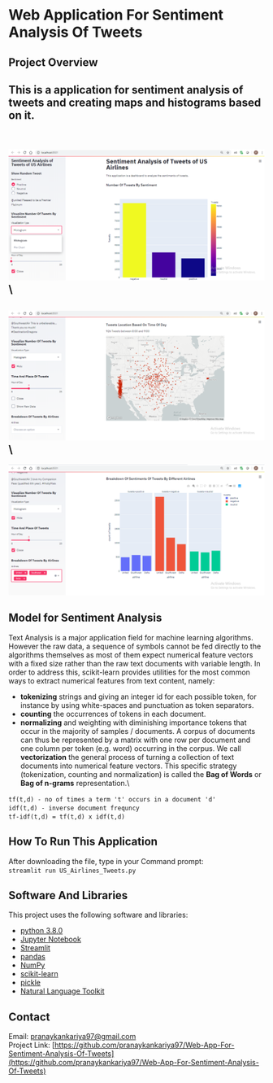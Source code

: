 
# Web Application For Sentiment Analysis Of Tweets

## Project Overview
This is a application for sentiment analysis of tweets and creating maps and histograms based on it.
---
\
![Number Of Tweets](https://github.com/pranaykankariya97/Web-App-For-Sentiment-Analysis-Of-Tweets/blob/master/Number%20of%20Tweets.png)
\
---
![Location Of Tweets](https://github.com/pranaykankariya97/Web-App-For-Sentiment-Analysis-Of-Tweets/blob/master/Map.png)
\
---
![Comparison between different Airlines](https://github.com/pranaykankariya97/Web-App-For-Sentiment-Analysis-Of-Tweets/blob/master/Histogram.png)


## Model for Sentiment Analysis
Text Analysis is a major application field for machine learning algorithms. However the raw data, a sequence of symbols cannot be fed directly to the algorithms themselves as most of them expect numerical feature vectors with a fixed size rather than the raw text documents with variable length.
In order to address this, scikit-learn provides utilities for the most common ways to extract numerical features from text content, namely:
* **tokenizing** strings and giving an integer id for each possible token, for instance by using white-spaces and punctuation as token separators.
* **counting** the occurrences of tokens in each document.
* **normalizing** and weighting with diminishing importance tokens that occur in the majority of samples / documents.
A corpus of documents can thus be represented by a matrix with one row per document and one column per token (e.g. word) occurring in the corpus.
We call **vectorization** the general process of turning a collection of text documents into numerical feature vectors. This specific strategy (tokenization, counting and normalization) is called the **Bag of Words** or **Bag of n-grams** representation.\

`tf(t,d) - no of times a term 't' occurs in a document 'd'`\
`idf(t,d) - inverse document frequncy`\
`tf-idf(t,d) = tf(t,d) x idf(t,d)`

## How To Run This Application
After downloading the file, type in your Command prompt:\
`streamlit run US_Airlines_Tweets.py`

## Software And Libraries
This project uses the following software and libraries:
* [python 3.8.0](https://www.python.org/downloads/release/python-380/)
* [Jupyter Notebook](https://jupyter.org/)
* [Streamlit](https://www.streamlit.io/)
* [pandas](https://pandas.pydata.org/)
* [NumPy](https://numpy.org/)
* [scikit-learn](https://scikit-learn.org/stable/)
* [pickle](https://docs.python.org/3/library/pickle.html)
* [Natural Language Toolkit](https://www.nltk.org/)

## Contact
Email: pranaykankariya97@gmail.com \
Project Link: [https://github.com/pranaykankariya97/Web-App-For-Sentiment-Analysis-Of-Tweets](https://github.com/pranaykankariya97/Web-App-For-Sentiment-Analysis-Of-Tweets)

